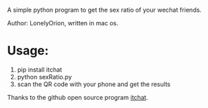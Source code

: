 A simple python program to get the sex ratio of your wechat friends.

Author: LonelyOrion, written in mac os.

# Usage:
1. pip install itchat
2. python sexRatio.py
3. scan the QR code with your phone and get the results


Thanks to the github open source program [itchat](https://github.com/littlecodersh/ItChat).

